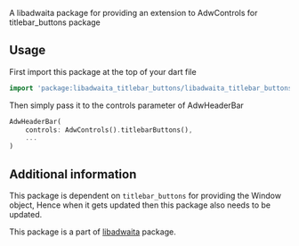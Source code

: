A libadwaita package for providing an extension to AdwControls for titlebar_buttons package

## Usage

First import this package at the top of your dart file 
```dart
import 'package:libadwaita_titlebar_buttons/libadwaita_titlebar_buttons.dart';
```

Then simply pass it to the controls parameter of AdwHeaderBar

```dart
AdwHeaderBar(
    controls: AdwControls().titlebarButtons(),
    ...
)
```

## Additional information

This package is dependent on `titlebar_buttons` for providing the Window object, Hence when it gets updated then this package also needs to be updated.

This package is a part of [libadwaita](https://pub.dev/packages/libadwaita) package.